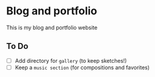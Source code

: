 # Blog and portfolio

This is my blog and portfolio website

## To Do

- [ ] Add directory for `gallery` (to keep sketches!)
- [ ] Keep a `music section` (for compositions and favorites)